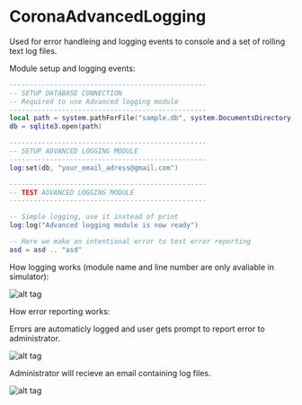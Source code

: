 CoronaAdvancedLogging
=====================

Used for error handleing and logging events to console and a set of rolling text log files.

Module setup and logging events:

```lua
-------------------------------------------------
-- SETUP DATABASE CONNECTION
-- Required to use Advanced logging module
-------------------------------------------------
local path = system.pathForFile("sample.db", system.DocumentsDirectory)
db = sqlite3.open(path)  

-------------------------------------------------
-- SETUP ADVANCED LOGGING MODULE
-------------------------------------------------
log:set(db, "your_email_adress@gmail.com")

-------------------------------------------------
-- TEST ADVANCED LOGGING MODULE
-------------------------------------------------

-- Simple logging, use it instead of print
log:log("Advanced logging module is now ready")

-- Here we make an intentional error to test error reporting
asd = asd .. "asd"

```

How logging works (module name and line number are only avaliable in simulator):

![alt tag](https://raw.githubusercontent.com/promptcode/CoronaAdvancedLogging/master/Images/ss0.png)

How error reporting works:

Errors are automaticly logged and user gets prompt to report error to administrator.

![alt tag](https://raw.githubusercontent.com/promptcode/CoronaAdvancedLogging/master/Images/ss1.png)

Administrator will recieve an email containing log files.

![alt tag](https://raw.githubusercontent.com/promptcode/CoronaAdvancedLogging/master/Images/ss2.png)
